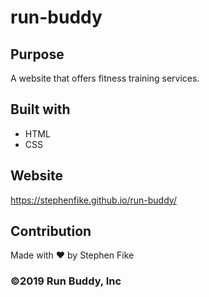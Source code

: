 # run-buddy

## Purpose
A website that offers fitness training services.

## Built with
* HTML
* CSS

## Website
https://stephenfike.github.io/run-buddy/

## Contribution
Made with ❤️ by Stephen Fike

### ©️2019 Run Buddy, Inc
